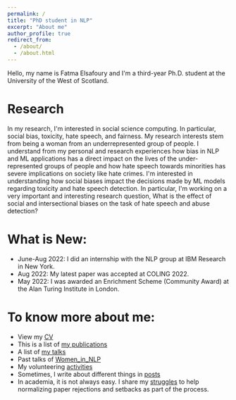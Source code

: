 ```yaml
---
permalink: /
title: "PhD student in NLP"
excerpt: "About me"
author_profile: true
redirect_from:
  - /about/
  - /about.html
---
```

Hello, my name is Fatma Elsafoury and I'm a third-year Ph.D. student at the University of the West of Scotland.

Research
========
<p>In my research, I'm interested in social science computing. In particular, social bias, toxicity, hate speech, 
and fairness. My research interests stem from being a woman from an underrepresented group of people. 
I understand from my personal and research experiences how bias in NLP and ML applications has a direct 
impact on the lives of the under-represented groups of people and how hate speech towards minorities has 
severe implications on society like hate crimes. I'm interested in understanding 
how social biases impact the decisions made by ML models regarding toxicity and hate speech detection.
In particular, I'm working on a very important and interesting research question, What is the effect of social and 
intersectional biases on the task of hate speech and abuse detection?</p>

What is New:
=============
* June-Aug 2022: I did an internship with  the NLP group at IBM Research in New York.
* Aug 2022: My latest paper was accepted at COLING 2022.
* May 2022: I was awarded an Enrichment Scheme (Community Award) at the Alan Turing Institute in London.

To know more about me:
======================
* View my [CV](files/Fatma_Elsafoury.pdf)
* This is a list of [my publications](publications.md)
* A list of [my talks](talks.md)
* Past talks of [Women_in_NLP](womenInNlp.md)
* My volunteering [activities](activities.md)
* Sometimes, I write about different things in [posts](posts.md)
* In academia, it is not always easy. I share my [struggles](struggles.md) to help normalizing paper rejections and setbacks as part of the process.





